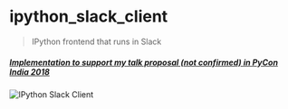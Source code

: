 ipython_slack_client
======================
> IPython frontend that runs in Slack

##### [Implementation to support my talk proposal (not confirmed) in PyCon India 2018](https://in.pycon.org/cfp/2018/proposals/jupyter-notebooks-internals-and-extension~dyz6e/)

![IPython Slack Client](https://i.imgur.com/SvyDlmE.gif)
